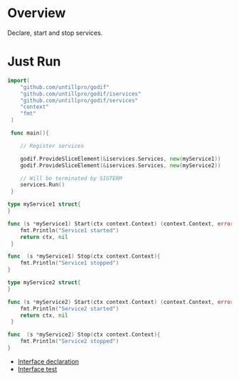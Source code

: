 # Overview

Declare, start and stop services.

# Just Run

```go
import(
	"github.com/untillpro/godif"
	"github.com/untillpro/godif/iservices"
	"github.com/untillpro/godif/services"
	"context"
	"fmt"
 )

 func main(){

	// Register services

	godif.ProvideSliceElement(&iservices.Services, new(myService1))
	godif.ProvideSliceElement(&iservices.Services, new(myService2))

	// Will be terminated by SIGTERM
	services.Run()
 }

type myService1 struct{
}

func (s *myService1) Start(ctx context.Context) (context.Context, error){
	fmt.Println("Service1 started")
	return ctx, nil
 }

func  (s *myService1) Stop(ctx context.Context){
	fmt.Println("Service1 stopped")
}

type myService2 struct{
}

func (s *myService2) Start(ctx context.Context) (context.Context, error){
	fmt.Println("Service2 started")
	return ctx, nil
 }

func  (s *myService2) Stop(ctx context.Context){
	fmt.Println("Service2 stopped")
}
```    

- [Interface declaration](interface.go)
- [Interface test](interfacetest.go)
